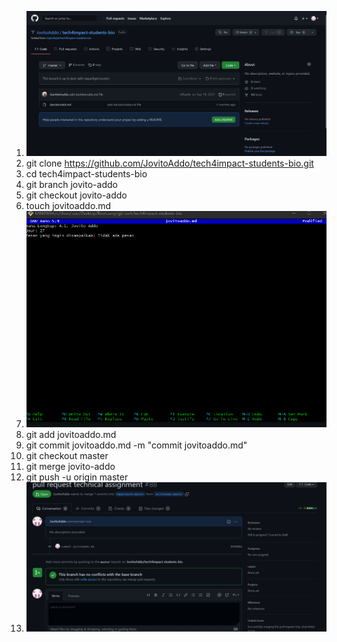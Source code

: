 01. ![gambar1](https://github.com/JovitoAddo/gitTechnicalassignment/blob/master/forkyou.png)
02. git clone https://github.com/JovitoAddo/tech4impact-students-bio.git
03. cd tech4impact-students-bio
04. git branch jovito-addo
05. git checkout jovito-addo
06. touch jovitoaddo.md
07. ![gambar2](https://github.com/JovitoAddo/gitTechnicalassignment/blob/master/soal6.png)
08. git add jovitoaddo.md
09. git commit jovitoaddo.md -m "commit jovitoaddo.md"
10. git checkout master
11. git merge jovito-addo
12. git push -u origin master
13. ![gambar3](https://github.com/JovitoAddo/gitTechnicalassignment/blob/master/pull%20request.png)
